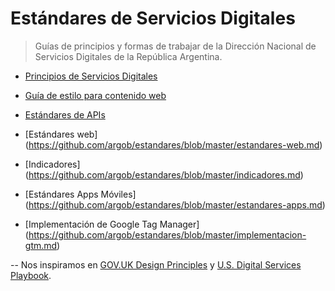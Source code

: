 ﻿# Estándares de Servicios Digitales

> Guías de principios y formas de trabajar de la Dirección Nacional de Servicios Digitales de la República Argentina.

* [Principios de Servicios Digitales](principios.md)

* [Guía de estilo para contenido web](contenido-web.md)

* [Estándares de APIs](estandares-apis.md)

* [Estándares web] (https://github.com/argob/estandares/blob/master/estandares-web.md)

* [Indicadores] (https://github.com/argob/estandares/blob/master/indicadores.md)

* [Estándares Apps Móviles] (https://github.com/argob/estandares/blob/master/estandares-apps.md)

* [Implementación de Google Tag Manager] (https://github.com/argob/estandares/blob/master/implementacion-gtm.md)

--
Nos inspiramos en [GOV.UK Design Principles](https://www.gov.uk/design-principles) y [U.S. Digital Services Playbook](https://playbook.cio.gov/).
